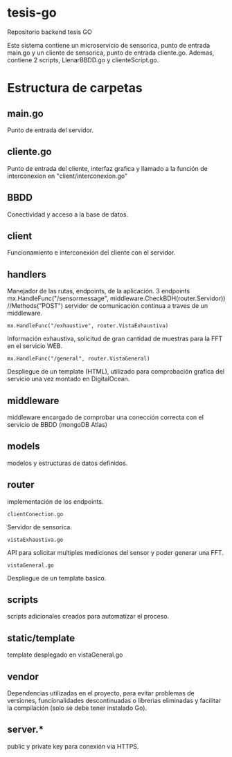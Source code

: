 # tesis-go
Repositorio backend tesis GO

Este sistema contiene un microservicio de sensorica, punto de entrada main.go
y un cliente de sensorica, punto de entrada cliente.go.
Ademas, contiene 2 scripts, LlenarBBDD.go y clienteScript.go.

# Estructura de carpetas

## main.go
Punto de entrada del servidor.

## cliente.go
Punto de entrada del cliente, interfaz grafica y llamado a la
función de interconexion en "client/interconexion.go"


## BBDD
Conectividad y acceso a la base de datos.

## client
Funcionamiento e interconexión del cliente con el servidor.

## handlers
Manejador de las rutas, endpoints, de la aplicación.
3 endpoints
	mx.HandleFunc("/sensormessage", middleware.CheckBDH(router.Servidor)) //Methods("POST")
servidor de comunicación continua a traves de un middleware.

	mx.HandleFunc("/exhaustive", router.VistaExhaustiva)
Información exhaustiva, solicitud de gran cantidad de muestras
para la FFT en el servicio WEB.

    mx.HandleFunc("/general", router.VistaGeneral)
Despliegue de un template (HTML), utilizado para comprobación grafica
del servicio una vez montado en DigitalOcean.

## middleware
middleware encargado de comprobar una conección correcta con el servicio
de BBDD (mongoDB Atlas)

## models
modelos y estructuras de datos definidos.

## router
implementación de los endpoints.

    clientConection.go
Servidor de sensorica.

    vistaExhaustiva.go
API para solicitar multiples mediciones del sensor y poder
generar una FFT.

    vistaGeneral.go
Despliegue de un template basico.

## scripts
scripts adicionales creados para automatizar el proceso.

## static/template
template desplegado en vistaGeneral.go

## vendor
Dependencias utilizadas en el proyecto, para evitar problemas
de versiones, funcionalidades descontinuadas o librerias eliminadas
y facilitar la compilación (solo se debe tener instalado Go).

## server.*
public y private key para conexión via HTTPS.

















